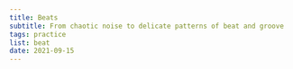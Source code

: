 ```yaml
---
title: Beats
subtitle: From chaotic noise to delicate patterns of beat and groove
tags: practice
list: beat
date: 2021-09-15
---
```



